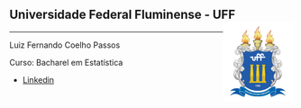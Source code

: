 ## Universidade Federal Fluminense - UFF <img src="man/figures/UFF_brasao.png" align="right" />

---

Luiz Fernando Coelho Passos 

Curso: Bacharel em Estatística

  * [Linkedin](https://www.linkedin.com/in/luizfernandocoelhopassos/)
